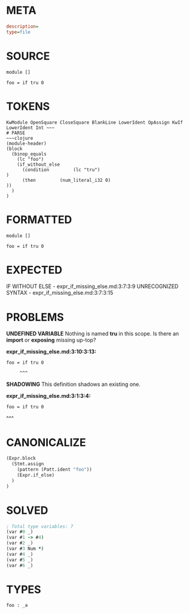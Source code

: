 # META
~~~ini
description=
type=file
~~~
# SOURCE
~~~roc
module []

foo = if tru 0
~~~
# TOKENS
~~~text
KwModule OpenSquare CloseSquare BlankLine LowerIdent OpAssign KwIf LowerIdent Int ~~~
# PARSE
~~~clojure
(module-header)
(block
  (binop_equals
    (lc "foo")
    (if_without_else
      (condition         (lc "tru")
)
      (then         (num_literal_i32 0)
))
  )
)
~~~
# FORMATTED
~~~roc
module []

foo = if tru 0
~~~
# EXPECTED
IF WITHOUT ELSE - expr_if_missing_else.md:3:7:3:9
UNRECOGNIZED SYNTAX - expr_if_missing_else.md:3:7:3:15
# PROBLEMS
**UNDEFINED VARIABLE**
Nothing is named **tru** in this scope.
Is there an **import** or **exposing** missing up-top?

**expr_if_missing_else.md:3:10:3:13:**
```roc
foo = if tru 0
```
         ^^^


**SHADOWING**
This definition shadows an existing one.

**expr_if_missing_else.md:3:1:3:4:**
```roc
foo = if tru 0
```
^^^


# CANONICALIZE
~~~clojure
(Expr.block
  (Stmt.assign
    (pattern (Patt.ident "foo"))
    (Expr.if_else)
  )
)
~~~
# SOLVED
~~~clojure
; Total type variables: 7
(var #0 _)
(var #1 -> #4)
(var #2 _)
(var #3 Num *)
(var #4 _)
(var #5 _)
(var #6 _)
~~~
# TYPES
~~~roc
foo : _a
~~~
